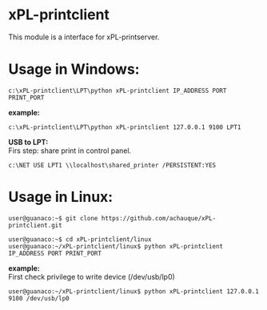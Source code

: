 # xPL-printclient
This module is a interface for xPL-printserver.

# Usage in Windows:

```console
c:\xPL-printclient\LPT\python xPL-printclient IP_ADDRESS PORT PRINT_PORT
```
<strong>example:</strong> <br>

```console
c:\xPL-printclient\LPT\python xPL-printclient 127.0.0.1 9100 LPT1
```

<strong>USB to LPT:</strong> <br>
Firs step: share print in control panel.

```console
c:\NET USE LPT1 \\localhost\shared_printer /PERSISTENT:YES
```


# Usage in Linux:

```console
user@guanaco:~$ git clone https://github.com/achauque/xPL-printclient.git

user@guanaco:~$ cd xPL-printclient/linux
user@guanaco:~/xPL-printclient/linux$ python xPL-printclient IP_ADDRESS PORT PRINT_PORT
```

<strong>example:</strong> <br>
First check privilege to write device (/dev/usb/lp0)
```console
user@guanaco:~/xPL-printclient/linux$ python xPL-printclient 127.0.0.1 9100 /dev/usb/lp0
```
